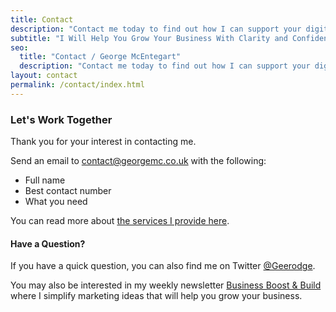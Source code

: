 ```yaml
---
title: Contact
description: "Contact me today to find out how I can support your digital marketing strategy and grow your business."
subtitle: "I Will Help You Grow Your Business With Clarity and Confidence"
seo:
  title: "Contact / George McEntegart"
  description: "Contact me today to find out how I can support your digital marketing strategy and grow your business."
layout: contact
permalink: /contact/index.html
---
```


### Let's Work Together

Thank you for your interest in contacting me.

Send an email to [contact@georgemc.co.uk](mailto:contact@georgemc.co.uk) with the following:

- Full name
- Best contact number
- What you need

You can read more about [the services I provide here](/consulting).

#### Have a Question?

If you have a quick question, you can also find me on Twitter [@Geerodge](https://twitter.com/geerodge).

You may also be interested in my weekly newsletter [Business Boost & Build](/newsletter) where I simplify marketing ideas that will help you grow your business.